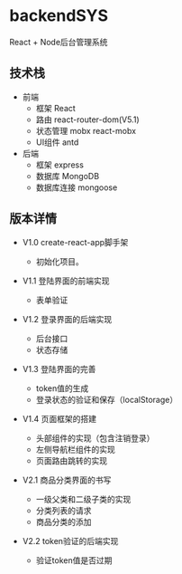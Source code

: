 <!--
 * @Description: In User Settings Edit
 * @Author: your name
 * @Date: 2019-10-19 22:24:35
 * @LastEditTime: 2019-10-29 10:09:56
 * @LastEditors: Please set LastEditors
 -->
# backendSYS
React + Node后台管理系统

## 技术栈
- 前端
    - 框架 React
    - 路由 react-router-dom(V5.1)
    - 状态管理 mobx react-mobx
    - UI组件 antd
- 后端
    - 框架 express
    - 数据库 MongoDB
    - 数据库连接 mongoose

## 版本详情
- V1.0 create-react-app脚手架
    - 初始化项目。

- V1.1 登陆界面的前端实现
    - 表单验证

- V1.2 登录界面的后端实现
    - 后台接口
    - 状态存储

- V1.3 登陆界面的完善
    - token值的生成
    - 登录状态的验证和保存（localStorage）

- V1.4 页面框架的搭建
    - 头部组件的实现（包含注销登录）
    - 左侧导航栏组件的实现
    - 页面路由跳转的实现

- V2.1 商品分类界面的书写
    - 一级父类和二级子类的实现
    - 分类列表的请求
    - 商品分类的添加

- V2.2 token验证的后端实现
    - 验证token值是否过期